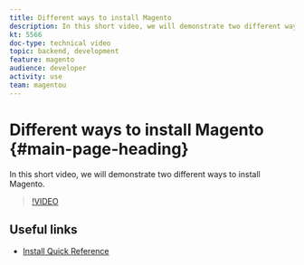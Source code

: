 ```yaml
---
title: Different ways to install Magento
description: In this short video, we will demonstrate two different ways to install Magento.
kt: 5566
doc-type: technical video
topic: backend, development
feature: magento
audience: developer
activity: use
team: magentou
---
```


# Different ways to install Magento {#main-page-heading}

In this short video, we will demonstrate two different ways to install Magento.

>[!VIDEO](https://video.tv.adobe.com/v/35754?quality=12&learn=on)

## Useful links

* [Install Quick Reference](https://devdocs.magento.com/guides/v2.4/install-gde/install-quick-ref.html)
